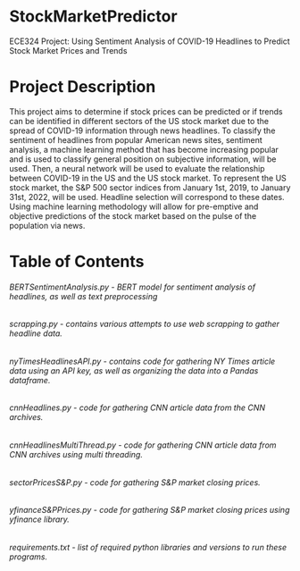 # StockMarketPredictor
ECE324 Project: Using Sentiment Analysis of COVID-19 Headlines to Predict Stock Market Prices and Trends

# Project Description

This project aims to determine if stock prices can be predicted or if trends can be identified in different sectors of the US stock market due to the spread of COVID-19 information through news headlines. To classify the sentiment of headlines from popular American news sites, sentiment analysis, a machine learning method that has become increasing popular and is used to classify general position on subjective information, will be used. Then, a neural network will be used to evaluate the relationship between COVID-19 in the US and the US stock market. To represent the US stock market, the S&P 500 sector indices from January 1st, 2019, to January 31st, 2022, will be used. Headline selection will correspond to these dates. Using machine learning methodology will allow for pre-emptive and objective predictions of the stock market based on the pulse of the population via news. 


# Table of Contents
###### BERTSentimentAnalysis.py - BERT model for sentiment analysis of headlines, as well as text preprocessing 
###### scrapping.py - contains various attempts to use web scrapping to gather headline data.
###### nyTimesHeadlinesAPI.py - contains code for gathering NY Times article data using an API key, as well as organizing the data into a Pandas dataframe.
###### cnnHeadlines.py  - code for gathering CNN article data from the CNN archives.
###### cnnHeadlinesMultiThread.py - code for gathering CNN article data from CNN archives using multi threading. 
###### sectorPricesS&P.py - code for gathering S&P market closing prices.
###### yfinanceS&PPrices.py  - code for gathering S&P market closing prices using yfinance library.
###### requirements.txt - list of required python libraries and versions to run these programs. 
